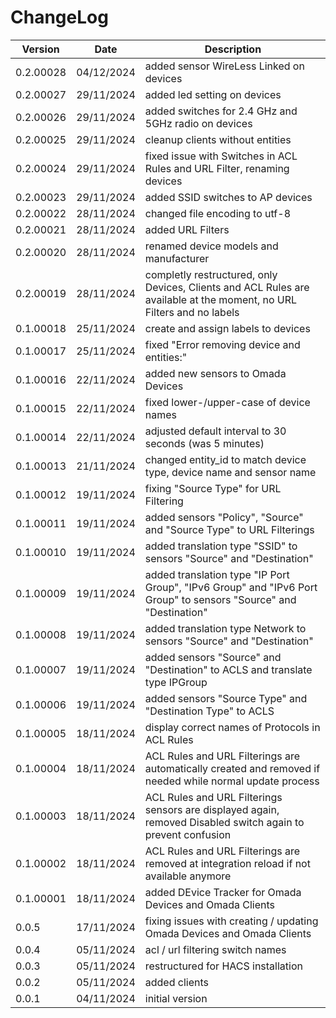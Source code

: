# ChangeLog

| Version | Date | Description |
| --- | --- | --- |
| 0.2.00028 | 04/12/2024 | added sensor WireLess Linked on devices |
| 0.2.00027 | 29/11/2024 | added led setting on devices |
| 0.2.00026 | 29/11/2024 | added switches for 2.4 GHz and 5GHz radio on devices |
| 0.2.00025 | 29/11/2024 | cleanup clients without entities |
| 0.2.00024 | 29/11/2024 | fixed issue with Switches in ACL Rules and URL Filter, renaming devices |
| 0.2.00023 | 29/11/2024 | added SSID switches to AP devices |
| 0.2.00022 | 28/11/2024 | changed file encoding to utf-8 |
| 0.2.00021 | 28/11/2024 | added URL Filters |
| 0.2.00020 | 28/11/2024 | renamed device models and manufacturer |
| 0.2.00019 | 28/11/2024 | completly restructured, only Devices, Clients and ACL Rules are available at the moment, no URL Filters and no labels |
| 0.1.00018 | 25/11/2024 | create and assign labels to devices |
| 0.1.00017 | 25/11/2024 | fixed "Error removing device and entities:" |
| 0.1.00016 | 22/11/2024 | added new sensors to Omada Devices |
| 0.1.00015 | 22/11/2024 | fixed lower-/upper-case of device names |
| 0.1.00014 | 22/11/2024 | adjusted default interval to 30 seconds (was 5 minutes) |
| 0.1.00013 | 21/11/2024 | changed entity_id to match device type, device name and sensor name |
| 0.1.00012 | 19/11/2024 | fixing "Source Type" for URL Filtering |
| 0.1.00011 | 19/11/2024 | added sensors "Policy", "Source" and "Source Type" to URL Filterings |
| 0.1.00010 | 19/11/2024 | added translation type "SSID" to sensors "Source" and "Destination" |
| 0.1.00009 | 19/11/2024 | added translation type "IP Port Group", "IPv6 Group" and "IPv6 Port Group" to sensors "Source" and "Destination" |
| 0.1.00008 | 19/11/2024 | added translation type Network to sensors "Source" and "Destination" |
| 0.1.00007 | 19/11/2024 | added sensors "Source" and "Destination" to ACLS and translate type IPGroup |
| 0.1.00006 | 19/11/2024 | added sensors "Source Type" and "Destination Type" to ACLS |
| 0.1.00005 | 18/11/2024 | display correct names of Protocols in ACL Rules |
| 0.1.00004 | 18/11/2024 | ACL Rules and URL Filterings are automatically created and removed if needed while normal update process |
| 0.1.00003 | 18/11/2024 | ACL Rules and URL Filterings sensors are displayed again, removed Disabled switch again to prevent confusion |
| 0.1.00002 | 18/11/2024 | ACL Rules and URL Filterings are removed at integration reload if not available anymore |
| 0.1.00001 | 18/11/2024 | added DEvice Tracker for Omada Devices and Omada Clients |
| 0.0.5 | 17/11/2024 | fixing issues with creating / updating Omada Devices and Omada Clients |
| 0.0.4 | 05/11/2024 | acl / url filtering switch names |
| 0.0.3 | 05/11/2024 | restructured for HACS installation |
| 0.0.2 | 05/11/2024 | added clients |
| 0.0.1 | 04/11/2024 | initial version |
